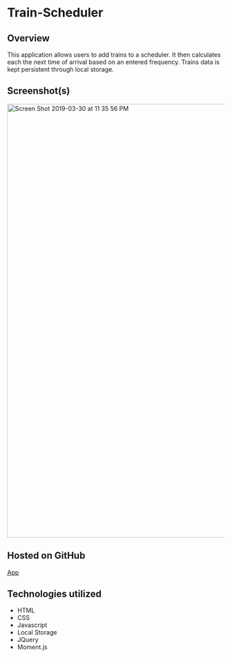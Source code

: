 # Train-Scheduler

## Overview

This application allows users to add trains to a scheduler. It then calculates each the next time of arrival based on an entered frequency. Trains data is kept persistent through local storage.

## Screenshot(s)
<img width="1006" alt="Screen Shot 2019-03-30 at 11 35 56 PM" src="https://user-images.githubusercontent.com/42223683/55285641-9c7f9800-5344-11e9-906e-67c4d0f3d914.png">

## Hosted on GitHub

[App](https://gregmash.github.io/Train-Scheduler/)

## Technologies utilized
 - HTML
 - CSS
 - Javascript
 - Local Storage
 - JQuery
 - Moment.js
